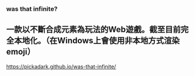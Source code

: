 ### was that infinite?








一款以不斷合成元素為玩法的Web遊戲。截至目前完全本地化。（在Windows上會使用非本地方式渲染emoji）
---
https://pickadark.github.io/was-that-infinite/
